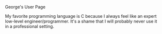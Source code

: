 George's User Page

My favorite programming language is C because I always feel like an expert low-level engineer/programmer. It's a shame that I will probably never use it in a professional setting.